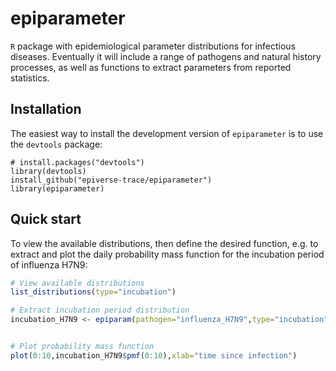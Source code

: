 # epiparameter
`R` package with epidemiological parameter distributions for infectious diseases. Eventually it will include a range of pathogens and natural history processes, as well as functions to extract parameters from reported statistics.

## Installation

The easiest way to install the development version of `epiparameter` is to use the `devtools` package:

```
# install.packages("devtools")
library(devtools)
install_github("epiverse-trace/epiparameter")
library(epiparameter)
```

## Quick start

To view the available distributions, then define the desired function, e.g. to extract and plot the daily probability mass function for the incubation period of influenza H7N9:

```r
# View available distributions
list_distributions(type="incubation")

# Extract incubation period distribution
incubation_H7N9 <- epiparam(pathogen="influenza_H7N9",type="incubation")


# Plot probability mass function
plot(0:10,incubation_H7N9$pmf(0:10),xlab="time since infection")
```
